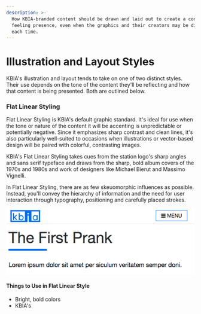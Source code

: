 ```yaml
---
description: >-
  How KBIA-branded content should be drawn and laid out to create a consistent
  feeling presence, even when the graphics and their creators may be different
  each time.
---
```


# Illustration and Layout Styles

KBIA's illustration and layout tends to take on one of two distinct styles. Their use depends on the tone of the content they'll be reflecting and how that content is being presented. Both are outlined below. 

### Flat Linear Styling

Flat Linear Styling is KBIA's default graphic standard. It's ideal for use when the tone or nature of the content it will be accenting is unpredictable or potentially negative. Since it emphasizes sharp contrast and clean lines, it's also particularly well-suited to occasions when illustrations or vector-based design will be paired with colorful, contrasting images.

KBIA's Flat Linear Styling takes cues from the station logo's sharp angles and sans serif typeface and draws from the sharp, bold album covers of the 1970s and 1980s and work of designers like Michael Bierut and Massimo Vignelli. 

In Flat Linear Styling, there are as few skeuomorphic influences as possible. Instead, you'll convey the hierarchy of information and the need for user interaction through typography, positioning and carefully placed strokes. 



![This KBIA web site is a clear example of the Flat Linear Style. It uses bright blue strokes of a fixed length to indicate heading elements and surrounds its menu button in a square border. ](../.gitbook/assets/image%20%281%29.png)

#### Things to Use in Flat Linear Style

* Bright, bold colors
* KBIA's 



